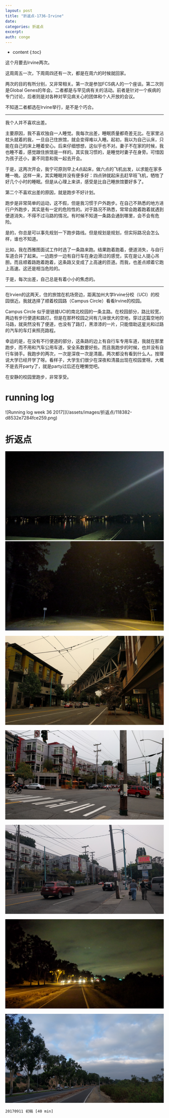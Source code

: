 ```yaml
---
layout: post
title: "折返点-1736-Irvine"
date:
categories: 折返点
excerpt:
auth: conge
---
```

* content
{:toc}

这个月要去Irvine两次。

这周周五一次，下周周四还有一次，都是在周六的时候就回家。

两次的目的有所分别，又非常相关。第一次是参加FCS病人的一个座谈。第二次则是Global Genes的年会。二者都是与罕见病有关的活动。前者是针对一个疾病的专门讨论，后者则是对各种对罕见病关心的团体和个人开放的会议。

不知道二者都选在Irvine举行，是不是个巧合。

-----

我个人并不喜欢出差。

主要原因，我不喜欢独自一人睡觉。我每次出差，睡眠质量都奇差无比。在家里沾枕头就着的我，一旦自己住旅馆，就会变得难以入睡。起初，我以为自己认床，只能在自己的床上睡着安心。后来仔细想想，这似乎也不对。妻子不在家的时候，我也睡不着，感觉跟住旅馆是一样的。其实我习惯的，是睡觉时妻子在身旁。可惜因为孩子还小，妻不同意和我一起去开会。

于是，这两次开会，我宁可原则早上4点起床，做六点的飞机出发，以求能在家多睡一晚。这样一来，其实睡眠并没有便多好：四点钟就起床去赶早班飞机，牺牲了好几个小时的睡眠。但是从心理上来讲，感受是比自己睡旅馆要好多了。

第二个不喜欢出差的原因，就是跑步不好计划。

跑步是非常简单的运动，这不假，但是我习惯于户外跑步。在自己不熟悉的地方进行户外跑步，其实是有一定的危险性的。对于路况不熟悉，常常会跑着跑着就遇到便道消失，不得不过马路的情况。有时候不知道一条路会通到哪里，会不会有危险。

是的，你总是可以事先规划一下跑步路线。但是规划是规划，但实际路况会怎么样，谁也不知道。

比如，我在西雅图面试工作时选了一条路来跑。结果跑着跑着，便道消失，与自行车道合并了起来。一边跑步一边有自行车在身边滑过的感觉，实在是让人提心吊胆。而且顺着路跑着跑着，这条路又变成了上高速的匝道。而我，也差点顺着它跑上高速。这还是相当危险的。

于是，每次出差，自己总是有着小小的焦虑的。

-----

在Irvien的这两天，住的旅馆在机场旁边，距离加州大学Irvine分校（UCI）的校园很近。我就选择了顺着校园路（Campus Circle）看看Irvine的校园。

Campus Circle 似乎是链接UCI的南北校园的一条主路。在校园部分，路比较宽，两边有步行便道和路灯。但是在那杯校园之间有几块很大的空地，穿过这篇空地的马路，就突然没有了便道，也没有了路灯，黑漆漆的一片，只能借助这星光和过路的汽车的车灯来照亮路程。

幸运的是，在没有不行便道的部分，这条路的边上有自行车专用车道，我就在那里跑步，而不用和汽车公用车道，安全系数要好些。而且我跑步的时候，也并没有自行车骑手。我跑步的两次，一次是深夜一次是清晨。两次都没有看到什么人。按理说大学已经开学了呀。看样子，大学生们很少在深夜和清晨出现在校园里呀。大概不是去开party了，就是party过后还在睡懒觉吧。

在安静的校园里跑步，非常享受。

# running log

![Running log week 36 2017]](/assets/images/折返点/118382-d8532e7284fce259.png)


# 折返点


![20170903.jpg](/assets/images/折返点/118382-7aac3f6dabc0a270.jpg)
![20170904.jpg](/assets/images/折返点/118382-f10ee9c94c88d2b5.jpg)

![20170905.jpg](/assets/images/折返点/118382-566d6d280f8ff6a1.jpg)

![20170906.jpg](/assets/images/折返点/118382-7f0f3ca86152f794.jpg)

![20170907.jpg](/assets/images/折返点/118382-797d306c7247e1d4.jpg)

![20170908.jpg](/assets/images/折返点/118382-92e382133a0a52a7.jpg)

![20170909.jpg](/assets/images/折返点/118382-63553c1b31b27adb.jpg)

```
20170911 初稿 [40 min]
```
